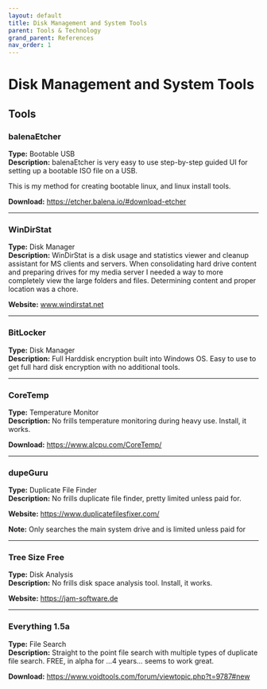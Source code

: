 ```yaml
---
layout: default
title: Disk Management and System Tools
parent: Tools & Technology
grand_parent: References
nav_order: 1
---
```


# Disk Management and System Tools

## Tools

### balenaEtcher
**Type:** Bootable USB  
**Description:** balenaEtcher is very easy to use step-by-step guided UI for setting up a bootable ISO file on a USB.

This is my method for creating bootable linux, and linux install tools.

**Download:** https://etcher.balena.io/#download-etcher

---

### WinDirStat
**Type:** Disk Manager  
**Description:** WinDirStat is a disk usage and statistics viewer and cleanup assistant for MS clients and servers.
When consolidating hard drive content and preparing drives for my media server I needed a way to more completely view the large folders and files. Determining content and proper location was a chore.

**Website:** www.windirstat.net

---

### BitLocker
**Type:** Disk Manager  
**Description:** Full Harddisk encryption built into Windows OS.
Easy to use to get full hard disk encryption with no additional tools.

---

### CoreTemp
**Type:** Temperature Monitor  
**Description:** No frills temperature monitoring during heavy use. Install, it works.

**Download:** https://www.alcpu.com/CoreTemp/

---

### dupeGuru
**Type:** Duplicate File Finder  
**Description:** No frills duplicate file finder, pretty limited unless paid for.

**Website:** https://www.duplicatefilesfixer.com/

**Note:** Only searches the main system drive and is limited unless paid for

---

### Tree Size Free
**Type:** Disk Analysis  
**Description:** No frills disk space analysis tool. Install, it works.

**Website:** https://jam-software.de

---

### Everything 1.5a
**Type:** File Search  
**Description:** Straight to the point file search with multiple types of duplicate file search. FREE, in alpha for …4 years… seems to work great.

**Download:** https://www.voidtools.com/forum/viewtopic.php?t=9787#new






